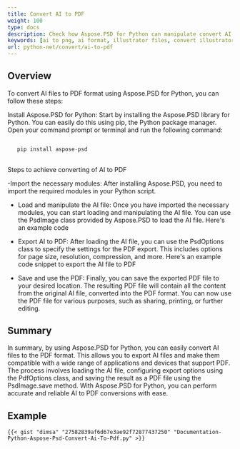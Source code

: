 ```yaml
---
title: Convert AI to PDF
weight: 100
type: docs
description: Check how Aspose.PSD for Python can manipulate convert AI Images to PDF
keywords: [ai to png, ai format, illustrator files, convert illustrator, ai to pdf, ai to jpeg, ai to tiff, ai to psd, psd api, python, code sample]
url: python-net/convert/ai-to-pdf
---
```


## **Overview**
To convert AI files to PDF format using Aspose.PSD for Python, you can follow these steps:

Install Aspose.PSD for Python: Start by installing the Aspose.PSD library for Python. You can easily do this using pip, the Python package manager. Open your command prompt or terminal and run the following command:

```python

   pip install aspose-psd
  
```

Steps to achieve converting of AI to PDF

-Import the necessary modules: After installing Aspose.PSD, you need to import the required modules in your Python script. 
- Load and manipulate the AI file: Once you have imported the necessary modules, you can start loading and manipulating the AI file. You can use the PsdImage class provided by Aspose.PSD to load the AI file. Here's an example code

- Export AI to PDF: After loading the AI file, you can use the PsdOptions class to specify the settings for the PDF export. This includes options for page size, resolution, compression, and more. Here's an example code snippet to export the AI file to PDF

- Save and use the PDF: Finally, you can save the exported PDF file to your desired location. The resulting PDF file will contain all the content from the original AI file, converted into the PDF format. You can now use the PDF file for various purposes, such as sharing, printing, or further editing.

## **Summary**
In summary, by using Aspose.PSD for Python, you can easily convert AI files to the PDF format. This allows you to export AI files and make them compatible with a wide range of applications and devices that support PDF. The process involves loading the AI file, configuring export options using the PdfOptions class, and saving the result as a PDF file using the PsdImage.save method. With Aspose.PSD for Python, you can perform accurate and reliable AI to PDF conversions with ease.

## **Example**
	{{< gist "dimsa" "27582839af6d67e3ae92f72877437250" "Documentation-Python-Aspose-Psd-Convert-Ai-To-Pdf.py" >}}